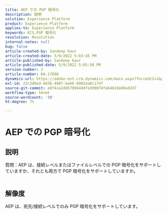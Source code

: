 ```yaml
---
title: AEP での PGP 暗号化
description: 説明
solution: Experience Platform
product: Experience Platform
applies-to: Experience Platform
keywords: KCS,PGP 暗号化
resolution: Resolution
internal-notes: null
bug: false
article-created-by: Sandeep Kaur
article-created-date: 5/9/2022 5:03:45 PM
article-published-by: Sandeep Kaur
article-published-date: 5/9/2022 5:05:58 PM
version-number: 2
article-number: KA-17890
dynamics-url: https://adobe-ent.crm.dynamics.com/main.aspx?forceUCI=1&pagetype=entityrecord&etn=knowledgearticle&id=f45d98fb-b9cf-ec11-a7b5-00224809c27a
exl-id: 22c2d6ed-4d36-498f-be66-8902ea0c1747
source-git-commit: e8f4ca2dd578944d4fe399074fab461de88ad247
workflow-type: tm+mt
source-wordcount: '38'
ht-degree: 7%

---
```


# AEP での PGP 暗号化

## 説明

質問：AEP は、接続レベルまたはファイルレベルでの PGP 暗号化をサポートしていますか、それとも両方で PGP 暗号化をサポートしていますか。
<br> 

## 解像度


AEP は、宛先/接続レベルでのみ PGP 暗号化をサポートしています。
